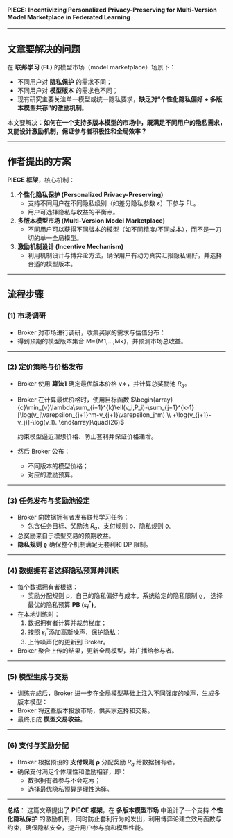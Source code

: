 #### PIECE: Incentivizing Personalized Privacy-Preserving for Multi-Version Model Marketplace in Federated Learning

------

##  文章要解决的问题

在 **联邦学习 (FL)** 的模型市场（model marketplace）场景下：

- 不同用户对 **隐私保护** 的需求不同；
- 不同用户对 **模型版本** 的需求也不同；
- 现有研究主要关注单一模型或统一隐私要求，**缺乏对“个性化隐私偏好 + 多版本模型共存”的激励机制**。

 本文要解决：**如何在一个支持多版本模型的市场中，既满足不同用户的隐私需求，又能设计激励机制，保证参与者积极性和全局效率？**

------

##  作者提出的方案

 **PIECE 框架**，核心机制：

1. **个性化隐私保护 (Personalized Privacy-Preserving)**
   - 支持不同用户在不同隐私级别（如差分隐私参数 ε）下参与 FL。
   - 用户可选择隐私与收益的平衡点。
2. **多版本模型市场 (Multi-Version Model Marketplace)**
   - 不同用户可以获得不同版本的模型（如不同精度/不同成本），而不是一刀切的单一全局模型。
3. **激励机制设计 (Incentive Mechanism)**
   - 利用机制设计与博弈论方法，确保用户有动力真实汇报隐私偏好，并选择合适的模型版本。

------

##  流程步骤

### (1) 市场调研 

- Broker 对市场进行调研，收集买家的需求与估值分布：
- 得到预期的模型版本集合 M={M1,…,Mk}，并预测市场总收益。

------

### (2) 定价策略与价格发布 

- Broker 使用 **算法1** 确定最优版本价格 v∗，并计算总奖励池 $R_a$。

- Broker 在计算最优价格时，使用目标函数
  $\begin{array} {c}\min_{v}\lambda\sum_{i=1}^{k}\ell(v_i,P_i)-\sum_{j=1}^{k-1}[\log(v_j\varepsilon_{j+1}^m-v_{j+1}\varepsilon_j^m) \\ +\log(v_{j+1}-v_j)]-\log(v_1). \end{array}\quad(26)$

  约束模型逼近理想价格、防止套利并保证价格递增。

- 然后 Broker 公布：

  - 不同版本的模型价格；
  - 对应的激励预算。

------

### (3) 任务发布与奖励池设定 

- Broker 向数据拥有者发布联邦学习任务：
  - 包含任务目标、奖励池 $R_a$、支付规则 ρ、隐私规则 ϱ。
- 总奖励来自于模型交易的预期收益。
- **隐私规则 ϱ** 确保整个机制满足无套利和 DP 限制。

------

### (4) 数据拥有者选择隐私预算并训练 

- 每个数据拥有者根据：
  - 奖励分配规则 ρ，自己的隐私偏好与成本，系统给定的隐私限制 ϱ，
     选择最优的隐私预算 **PB ($\varepsilon_i^*$​)**。
- 在本地训练时：
  1. 数据拥有者计算并裁剪梯度；
  2. 按照 $\varepsilon_i^*$添加高斯噪声，保护隐私；
  3. 上传噪声化的更新到 Broker。
- Broker 聚合上传的结果，更新全局模型，并广播给参与者。

------

### (5) 模型生成与交易

- 训练完成后，Broker 进一步在全局模型基础上注入不同强度的噪声，生成多版本模型：
- Broker 将这些版本投放市场，供买家选择和交易。
- 最终形成 **模型交易收益**。

------

### (6) 支付与奖励分配 

- Broker 根据预设的 **支付规则 ρ** 分配奖励 $R_a$ 给数据拥有者。
- 确保支付满足个体理性和激励相容，即：
  - 数据拥有者参与不会吃亏；
  - 选择最优隐私预算是理性选择。

------

 **总结**：
 这篇文章提出了 **PIECE 框架**，在 **多版本模型市场** 中设计了一个支持 **个性化隐私保护** 的激励机制，同时防止套利行为的发出，利用博弈论建立效用函数与约束，确保隐私安全，提升用户参与度和模型性能。





